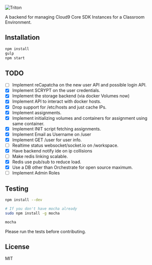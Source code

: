 ![Triton](https://github.com/tritonjs/ui/raw/master/public/css/img/tb.png)

A backend for managing Cloud9 Core SDK Instances for a Classroom Environment.

## Installation

```bash
npm install
gulp
npm start
```

## TODO

* [ ] Implement reCapatcha on the new user API and possible login API.
* [x] Implement SCRYPT on the user credentials.
* [x] Implement the storage backend (via docker Volumes now)
* [x] Implement API to interact with docker hosts.
* [x] Drop support for /etc/hosts and just cache IPs.
* [x] Implement assignments.
* [x] Implement initializing volumes and containers for assignment using same container.
* [x] Implement INIT script fetching assignments.
* [x] Implement Email as Username on /user
* [x] Implement GET /user for user info.
* [ ] Realtime status websocket/socket.io on /workspace.
* [x] Have backend notify ide on ip collisions
* [ ] Make redis linking scalable.
* [x] Redis use pub/sub to reduce load.
* [x] Use a DB other than Orchestrate for open source maximum.
* [ ] Implement Admin Roles

## Testing

```bash
npm install --dev

# If you don't have mocha already
sudo npm install -g mocha

mocha
```

Please run the tests before contributing.

## License

MIT
